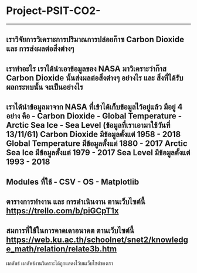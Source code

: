 # Project-PSIT-CO2-

---------------------------------

เราวิจัยการวิเคราะการปริมาณการปล่อยก๊าซ Carbon Dioxide และ การส่งผลต่อสิ่งต่างๆ
---------------------------------
เราทำอะไร
	เราได้นำเอาข้อมูลของ NASA มาวิเคราะว่าก๊าส Carbon Dioxide นั้นส่งผลต่อสิ่งต่างๆ อย่างไร และ สิ่งที่ได้รับผลกระทบนั้น จะเป็นอย่างไร
---------------------------------
เราได้นำข้อมูลมาจาก NASA ที่เข้าได้เก็บข้อมูลไว้อยู่แล้ว มีอยู่ 4 อย่าง คือ
	- Carbon Dioxide
	- Global Temperature
	- Arctic Sea Ice
	- Sea Level
(ข้อมูลที่เราเอามาใช้วันที่ 13/11/61)
	Carbon Dioxide มีข้อมูลตั้งแต่ 1958 - 2018
	Global Temperature มีข้อมูลตั้งแต่ 1880 - 2017
	Arctic Sea Ice มีข้อมูลตั้งแต่ 1979 - 2017
	Sea Level มีข้อมูลตั้งแต่ 1993 - 2018
---------------------------------
Modules ที่ใช้
	- CSV
	- OS
	- Matplotlib
---------------------------------
ตารางการทำงาน และ การดำเนินงาน
	ตานเว็บไซต์นี้ https://trello.com/b/piGCpT1x
---------------------------------
สมการที่ใช้ในการคาดเดาอนาคต
	ตานเว็บไซต์นี้ https://web.ku.ac.th/schoolnet/snet2/knowledge_math/relation/relate3b.htm
---------------------------------
ผลลัพธ์
	ผลลัพธ์งานวิเคราะได้ถูกแสดงไว้บนเว็บไซต์ของเรา 
